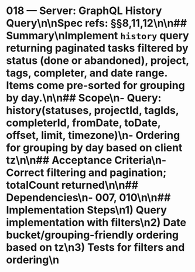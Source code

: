 # 018 — Server: GraphQL History Query\n\nSpec refs: §§8,11,12\n\n## Summary\nImplement `history` query returning paginated tasks filtered by status (done or abandoned), project, tags, completer, and date range. Items come pre-sorted for grouping by day.\n\n## Scope\n- Query: history(statuses, projectId, tagIds, completerId, fromDate, toDate, offset, limit, timezone)\n- Ordering for grouping by day based on client tz\n\n## Acceptance Criteria\n- Correct filtering and pagination; totalCount returned\n\n## Dependencies\n- 007, 010\n\n## Implementation Steps\n1) Query implementation with filters\n2) Date bucket/grouping-friendly ordering based on tz\n3) Tests for filters and ordering\n